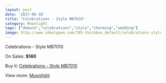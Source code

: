 ```yaml
---
layout: post
date: '2017-06-18'
title: "Celebrations - Style MB7010"
category: Moonlight
tags: ["demure","celebrations","style","charming","wedding"]
image: http://www.idealgown.com/785-thickbox_default/celebrations-style-mb7010.jpg
---
```

Celebrations - Style MB7010

On Sales: **$160**
<a href="https://www.idealgown.com/en/moonlight/359-celebrations-style-mb7010.html"><amp-img layout="responsive" width="600" height="600" src="//www.idealgown.com/785-thickbox_default/celebrations-style-mb7010.jpg" alt="Celebrations - Style MB7010 0" /></a>
<a href="https://www.idealgown.com/en/moonlight/359-celebrations-style-mb7010.html"><amp-img layout="responsive" width="600" height="600" src="//www.idealgown.com/786-thickbox_default/celebrations-style-mb7010.jpg" alt="Celebrations - Style MB7010 1" /></a>

Buy it: [Celebrations - Style MB7010](https://www.idealgown.com/en/moonlight/359-celebrations-style-mb7010.html "Celebrations - Style MB7010")

View more: [Moonlight](https://www.idealgown.com/en/6-moonlight "Moonlight")